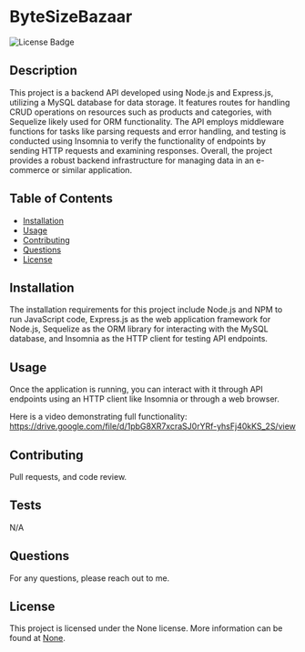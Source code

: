 # ByteSizeBazaar

![License Badge](https://img.shields.io/badge/license-None-blue.svg)

## Description

This project is a backend API developed using Node.js and Express.js, utilizing a MySQL database for data storage. It features routes for handling CRUD operations on resources such as products and categories, with Sequelize likely used for ORM functionality. The API employs middleware functions for tasks like parsing requests and error handling, and testing is conducted using Insomnia to verify the functionality of endpoints by sending HTTP requests and examining responses. Overall, the project provides a robust backend infrastructure for managing data in an e-commerce or similar application.

## Table of Contents

- [Installation](#installation)
- [Usage](#usage)
- [Contributing](#contributing)
- [Questions](#questions)
- [License](#license)

## Installation

The installation requirements for this project include Node.js and NPM to run JavaScript code, Express.js as the web application framework for Node.js, Sequelize as the ORM library for interacting with the MySQL database, and Insomnia as the HTTP client for testing API endpoints.

## Usage

Once the application is running, you can interact with it through API endpoints using an HTTP client like Insomnia or through a web browser.

Here is a video demonstrating full functionality: https://drive.google.com/file/d/1pbG8XR7xcraSJ0rYRf-yhsFj40kKS_2S/view

## Contributing

Pull requests, and code review.

## Tests

N/A

## Questions

For any questions, please reach out to me.

## License

This project is licensed under the None license. More information can be found at [None](https://opensource.org/licenses/None).

